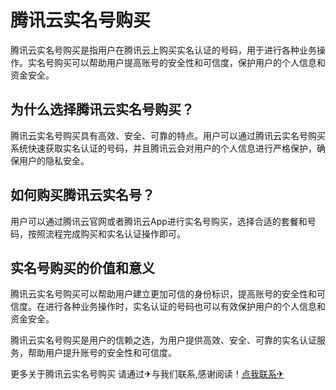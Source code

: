 # 腾讯云实名号购买

腾讯云实名号购买是指用户在腾讯云上购买实名认证的号码，用于进行各种业务操作。实名号购买可以帮助用户提高账号的安全性和可信度，保护用户的个人信息和资金安全。

## 为什么选择腾讯云实名号购买？

腾讯云实名号购买具有高效、安全、可靠的特点。用户可以通过腾讯云实名号购买系统快速获取实名认证的号码，并且腾讯云会对用户的个人信息进行严格保护，确保用户的隐私安全。

## 如何购买腾讯云实名号？

用户可以通过腾讯云官网或者腾讯云App进行实名号购买，选择合适的套餐和号码，按照流程完成购买和实名认证操作即可。

## 实名号购买的价值和意义

腾讯云实名号购买可以帮助用户建立更加可信的身份标识，提高账号的安全性和可信度。在进行各种业务操作时，实名认证的号码也可以有效保护用户的个人信息和资金安全。

腾讯云实名号购买是用户的信赖之选，为用户提供高效、安全、可靠的实名认证服务，帮助用户提升账号的安全性和可信度。

更多关于腾讯云实名号购买 请通过✈与我们联系,感谢阅读！[点我联系✈](https://www.G208.com)